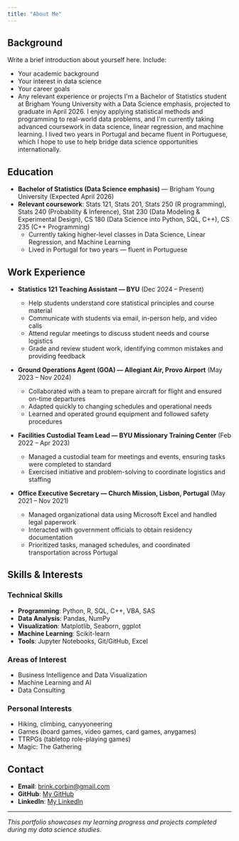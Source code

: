 ```yaml
---
title: "About Me"
---
```


## Background

Write a brief introduction about yourself here. Include:

- Your academic background
- Your interest in data science
- Your career goals
- Any relevant experience or projects
I'm a Bachelor of Statistics student at Brigham Young University with a Data Science emphasis, projected to graduate in April 2026. I enjoy applying statistical methods and programming to real-world data problems, and I'm currently taking advanced coursework in data science, linear regression, and machine learning. I lived two years in Portugal and became fluent in Portuguese, which I hope to use to help bridge data science opportunities internationally.

## Education

- **Bachelor of Statistics (Data Science emphasis)** — Brigham Young University (Expected April 2026)
- **Relevant coursework**: 
    Stats 121, Stats 201, Stats 250 (R programming), Stats 240 (Probability &    Inference), Stat 230 (Data Modeling & Experimental Design), CS 180 (Data Science into Python, SQL, C++), CS 235 (C++ Programming)
	- Currently taking higher-level classes in Data Science, Linear Regression, and Machine Learning
	- Lived in Portugal for two years — fluent in Portuguese


## Work Experience

- **Statistics 121 Teaching Assistant — BYU** (Dec 2024 – Present)
	- Help students understand core statistical principles and course material
	- Communicate with students via email, in-person help, and video calls
	- Attend regular meetings to discuss student needs and course logistics
	- Grade and review student work, identifying common mistakes and providing feedback

- **Ground Operations Agent (GOA) — Allegiant Air, Provo Airport** (May 2023 – Nov 2024)
	- Collaborated with a team to prepare aircraft for flight and ensured on-time departures
	- Adapted quickly to changing schedules and operational needs
	- Learned and operated ground equipment and followed safety procedures

- **Facilities Custodial Team Lead — BYU Missionary Training Center** (Feb 2022 – Apr 2023)
	- Managed a custodial team for meetings and events, ensuring tasks were completed to standard
	- Exercised initiative and problem-solving to coordinate logistics and staffing

- **Office Executive Secretary — Church Mission, Lisbon, Portugal** (May 2021 – Nov 2021)
	- Managed organizational data using Microsoft Excel and handled legal paperwork
	- Interacted with government officials to obtain residency documentation
	- Prioritized tasks, managed schedules, and coordinated transportation across Portugal

## Skills & Interests

### Technical Skills
- **Programming**: Python, R, SQL, C++, VBA, SAS
- **Data Analysis**: Pandas, NumPy
- **Visualization**: Matplotlib, Seaborn, ggplot
- **Machine Learning**: Scikit-learn
- **Tools**: Jupyter Notebooks, Git/GitHub, Excel

### Areas of Interest
- Business Intelligence and Data Visualization
- Machine Learning and AI
- Data Consulting

### Personal Interests
- Hiking, climbing, canyyoneering
- Games (board games, video games, card games, anygames)
- TTRPGs (tabletop role-playing games)
- Magic: The Gathering

## Contact

- **Email**: brink.corbin@gmail.com
- **GitHub**: [My GitHub](https://github.com/your-cibrinkerhoff)
- **LinkedIn**: [My LinkedIn](www.linkedin.com/in/corbin-brinkerhoff-742088335)

---

*This portfolio showcases my learning progress and projects completed during my data science studies.*
